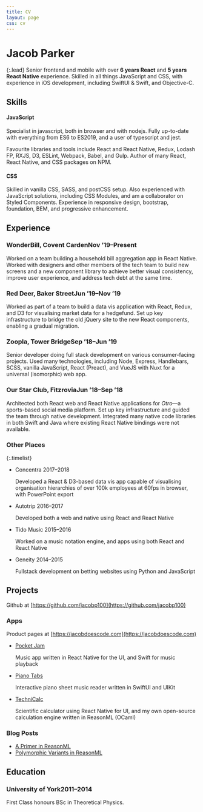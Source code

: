 ```yaml
---
title: CV
layout: page
css: cv
---
```


# Jacob Parker

{:.lead}
Senior frontend and mobile with over **6 years React** and **5 years React Native** experience. Skilled in all things JavaScript and CSS, with experience in iOS development, including SwiftUI & Swift, and Objective-C.

## Skills

#### JavaScript

Specialist in <span class="smcp">javascript</span>, both in browser and with <span class="smcp">nodejs</span>. Fully up-to-date with everything from ES6 to ES2019, and a user of <span class="smcp">typescript</span> and <span class="smcp">jest</span>.

Favourite libraries and tools include <span class="smcp">React</span> and <span class="smcp">React Native</span>, <span class="smcp">Redux</span>, <span class="smcp">Lodash FP</span>, <span class="smcp">RXJS</span>, <span class="smcp">D3</span>, <span class="smcp">ESLint</span>, <span class="smcp">Webpack</span>, <span class="smcp">Babel</span>, and <span class="smcp">Gulp</span>. Author of many React, React Native, and <span class="smcp">CSS</span> packages on <span class="smcp">NPM</span>.

#### CSS

Skilled in vanilla <span class="smcp">CSS</span>, <span class="smcp">SASS</span>, and <span class="smcp">postCSS</span> setup. Also experienced with JavaScript solutions, including <span class="smcp">CSS Modules</span>, and am a collaborator on <span class="smcp">Styled Components</span>. Experience in responsive design, bootstrap, foundation, <span class="smcp">BEM</span>, and progressive enhancement.

## Experience

### WonderBill, Covent Carden<time>Nov &rsquo;19&ndash;Present</time>

Worked on a team building a household bill aggregation app in React Native. Worked with designers and other members of the tech team to build new screens and a new component library to achieve better visual consistency, improve user experience, and address tech debt at the same time.

### Red Deer, Baker Street<time>Jun &rsquo;19&ndash;Nov &rsquo;19</time>

Worked as part of a team to build a data vis application with React, Redux, and D3 for visualising market data for a hedgefund. Set up key infrastructure to bridge the old jQuery site to the new React components, enabling a gradual migration.

### Zoopla, Tower Bridge<time>Sep &rsquo;18&ndash;Jun &rsquo;19</time>

Senior developer doing full stack development on various consumer-facing projects. Used many technologies, including Node, Express, Handlebars, <span class="smcp">SCSS</span>, vanilla JavaScript, React (Preact), and VueJS with Nuxt for a universal (isomorphic) web app.

### Our Star Club, Fitzrovia<time>Jun &rsquo;18&ndash;Sep &rsquo;18</time>

Architected both React web and React Native applications for _Otro_&mdash;a sports-based social media platform. Set up key infrastructure and guided the team through native development. Integrated many native code libraries in both Swift and Java where existing React Native bindings were not available.

### Other Places

{:.timelist}

- Concentra <time>2017&ndash;2018</time>

  Developed a React & D3-based data vis app capable of visualising organisation hierarchies of over 100k employees at 60fps in browser, with PowerPoint export

- Autotrip <time>2016&ndash;2017</time>

  Developed both a web and native using React and React Native

- Tido Music <time>2015&ndash;2016</time>

  Worked on a music notation engine, and apps using both React and React Native

- Geneity <time>2014&ndash;2015</time>

  Fullstack development on betting websites using Python and JavaScript

## Projects

Github at [https://github.com/jacobp100](https://github.com/jacobp100)

### Apps

Product pages at [https://jacobdoescode.com](https://jacobdoescode.com)

- [Pocket Jam](https://jacobdoescode.com/pocket-jam)

  Music app written in React Native for the UI, and Swift for music playback

- [Piano Tabs](https://jacobdoescode.com/piano-tabs)

  Interactive piano sheet music reader written in SwiftUI and UIKit

- [TechniCalc](https://jacobdoescode.com/technicalc)

  Scientific calculator using React Native for UI, and my own open-source calculation engine written in ReasonML (OCaml)

### Blog Posts

- [A Primer in ReasonML](https://jacobdoescode.com/2020/04/08/a-primer-in-reason-ml.html)
- [Polymorphic Variants in ReasonML](https://jacobdoescode.com/2019/11/01/polymorphic-variants-in-reason-ml.html)

## Education

### University of York<time>2011&ndash;2014</time>

First Class honours BSc in Theoretical Physics.
